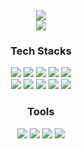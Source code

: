 <div align=center>
   <img src="https://capsule-render.vercel.app/api?type=waving&height=200&text=Jiwon&fontAlign=80&fontAlignY=40&color=gradient"><br>
   <img src="http://mazassumnida.wtf/api/v2/generate_badge?boj=kimjw3928"/>
</div>
<div align=center>
   <h3>Tech Stacks</h3>
   <img src="https://img.shields.io/badge/Java-007396.svg?&style=for-the-badge&logo=Java&logoColor=white"/>
   <img src="https://img.shields.io/badge/Spring%20Boot-6DB33F?style=for-the-badge&logo=Spring%20Boot&logoColor=white"/>
   <img src="https://img.shields.io/badge/Spring-6DB33F.svg?&style=for-the-badge&logo=Spring&logoColor=white"/>
   <img src="https://img.shields.io/badge/MySQL-4479A1.svg?&style=for-the-badge&logo=MySQL&logoColor=white"/>
   <img src="https://img.shields.io/badge/mariaDB-003545?style=for-the-badge&logo=mariaDB&logoColor=white"> 
   <br>
   <img src="https://img.shields.io/badge/Vue.js-4FC08D?style=for-the-badge&logo=Vue.js&logoColor=white"/>
   <img src="https://img.shields.io/badge/react-61DAFB?style=for-the-badge&logo=react&logoColor=black"/>
   <img src="https://img.shields.io/badge/JavaScript-F7DF1E.svg?&style=for-the-badge&logo=JavaScript&logoColor=white"/>
   <img src="https://img.shields.io/badge/HTML5-E34F26.svg?&style=for-the-badge&logo=HTML5&logoColor=white"/>
   <img src="https://img.shields.io/badge/CSS3-1572B6.svg?&style=for-the-badge&logo=CSS3&logoColor=white"/>
</div>
<div align=center>
   <h3>Tools</h3>
   <img src="https://img.shields.io/badge/Git-F05032.svg?&style=for-the-badge&logo=Git&logoColor=white"/>
   <img src="https://img.shields.io/badge/intellij%20idea-000000?style=for-the-badge&logo=intellijidea&logoColor=white"/>
   <img src="https://img.shields.io/badge/Eclipse%20IDE-2C2255.svg?&style=for-the-badge&logo=Eclipse%20IDE&logoColor=white"/>
   <img src="https://img.shields.io/badge/Visual%20Studio%20Code-007ACC.svg?&style=for-the-badge&logo=Visual%20Studio%20Code&logoColor=white"/>
</div>


<br><br>

<!--
**iamjione/iamjione** is a ✨ _special_ ✨ repository because its `README.md` (this file) appears on your GitHub profile.

Here are some ideas to get you started:

- 🔭 I’m currently working on ...
- 🌱 I’m currently learning ...
- 👯 I’m looking to collaborate on ...
- 🤔 I’m looking for help with ...
- 💬 Ask me about ...
- 📫 How to reach me: ...
- 😄 Pronouns: ...
- ⚡ Fun fact: ...
-->
